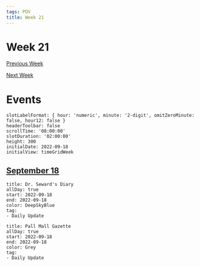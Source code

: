 ```yaml
---
tags: POV
title: Week 21
---
```


# Week 21

[Previous Week](2022-W38)

[Next Week](2022-W40)

# Events

```itinerary
slotLabelFormat: { hour: 'numeric', minute: '2-digit', omitZeroMinute: false, hour12: false }
headerToolbar: false
scrollTime: '08:00:00'
slotDuration: '02:00:00'
height: 300
initialDate: 2022-09-18
initialView: timeGridWeek
```

## [September 18](2022-09-18.md)

```itinerary-event
title: Dr. Seward's Diary
allDay: true
start: 2022-09-18
end: 2022-09-18
color: DeepSkyBlue
tag:
- Daily Update
```

```itinerary-event
title: Pall Mall Gazette
allDay: true
start: 2022-09-18
end: 2022-09-18
color: Grey
tag:
- Daily Update
```
